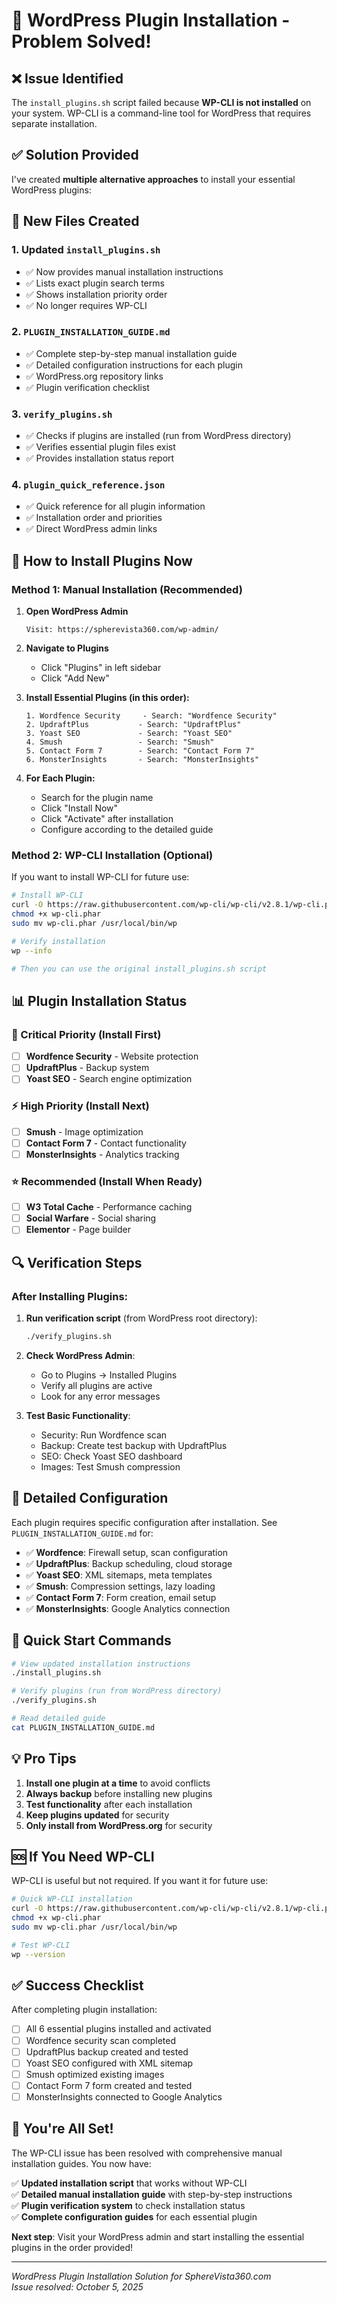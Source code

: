 # 🔌 WordPress Plugin Installation - Problem Solved!

## ❌ Issue Identified
The `install_plugins.sh` script failed because **WP-CLI is not installed** on your system. WP-CLI is a command-line tool for WordPress that requires separate installation.

## ✅ Solution Provided
I've created **multiple alternative approaches** to install your essential WordPress plugins:

## 📁 New Files Created

### 1. **Updated `install_plugins.sh`**
- ✅ Now provides manual installation instructions
- ✅ Lists exact plugin search terms
- ✅ Shows installation priority order
- ✅ No longer requires WP-CLI

### 2. **`PLUGIN_INSTALLATION_GUIDE.md`**
- ✅ Complete step-by-step manual installation guide
- ✅ Detailed configuration instructions for each plugin
- ✅ WordPress.org repository links
- ✅ Plugin verification checklist

### 3. **`verify_plugins.sh`**
- ✅ Checks if plugins are installed (run from WordPress directory)
- ✅ Verifies essential plugin files exist
- ✅ Provides installation status report

### 4. **`plugin_quick_reference.json`**
- ✅ Quick reference for all plugin information
- ✅ Installation order and priorities
- ✅ Direct WordPress admin links

## 🚀 How to Install Plugins Now

### Method 1: Manual Installation (Recommended)
1. **Open WordPress Admin**
   ```
   Visit: https://spherevista360.com/wp-admin/
   ```

2. **Navigate to Plugins**
   - Click "Plugins" in left sidebar
   - Click "Add New"

3. **Install Essential Plugins (in this order):**
   ```
   1. Wordfence Security     - Search: "Wordfence Security"
   2. UpdraftPlus           - Search: "UpdraftPlus"
   3. Yoast SEO             - Search: "Yoast SEO"
   4. Smush                 - Search: "Smush"
   5. Contact Form 7        - Search: "Contact Form 7"
   6. MonsterInsights       - Search: "MonsterInsights"
   ```

4. **For Each Plugin:**
   - Search for the plugin name
   - Click "Install Now"
   - Click "Activate" after installation
   - Configure according to the detailed guide

### Method 2: WP-CLI Installation (Optional)
If you want to install WP-CLI for future use:

```bash
# Install WP-CLI
curl -O https://raw.githubusercontent.com/wp-cli/wp-cli/v2.8.1/wp-cli.phar
chmod +x wp-cli.phar
sudo mv wp-cli.phar /usr/local/bin/wp

# Verify installation
wp --info

# Then you can use the original install_plugins.sh script
```

## 📊 Plugin Installation Status

### 🚨 Critical Priority (Install First)
- [ ] **Wordfence Security** - Website protection
- [ ] **UpdraftPlus** - Backup system
- [ ] **Yoast SEO** - Search engine optimization

### ⚡ High Priority (Install Next)
- [ ] **Smush** - Image optimization
- [ ] **Contact Form 7** - Contact functionality
- [ ] **MonsterInsights** - Analytics tracking

### ⭐ Recommended (Install When Ready)
- [ ] **W3 Total Cache** - Performance caching
- [ ] **Social Warfare** - Social sharing
- [ ] **Elementor** - Page builder

## 🔍 Verification Steps

### After Installing Plugins:
1. **Run verification script** (from WordPress root directory):
   ```bash
   ./verify_plugins.sh
   ```

2. **Check WordPress Admin**:
   - Go to Plugins → Installed Plugins
   - Verify all plugins are active
   - Look for any error messages

3. **Test Basic Functionality**:
   - Security: Run Wordfence scan
   - Backup: Create test backup with UpdraftPlus
   - SEO: Check Yoast SEO dashboard
   - Images: Test Smush compression

## 📖 Detailed Configuration

Each plugin requires specific configuration after installation. See `PLUGIN_INSTALLATION_GUIDE.md` for:

- ✅ **Wordfence**: Firewall setup, scan configuration
- ✅ **UpdraftPlus**: Backup scheduling, cloud storage
- ✅ **Yoast SEO**: XML sitemaps, meta templates
- ✅ **Smush**: Compression settings, lazy loading
- ✅ **Contact Form 7**: Form creation, email setup
- ✅ **MonsterInsights**: Google Analytics connection

## 🎯 Quick Start Commands

```bash
# View updated installation instructions
./install_plugins.sh

# Verify plugins (run from WordPress directory)
./verify_plugins.sh

# Read detailed guide
cat PLUGIN_INSTALLATION_GUIDE.md
```

## 💡 Pro Tips

1. **Install one plugin at a time** to avoid conflicts
2. **Always backup** before installing new plugins
3. **Test functionality** after each installation
4. **Keep plugins updated** for security
5. **Only install from WordPress.org** for security

## 🆘 If You Need WP-CLI

WP-CLI is useful but not required. If you want it for future use:

```bash
# Quick WP-CLI installation
curl -O https://raw.githubusercontent.com/wp-cli/wp-cli/v2.8.1/wp-cli.phar
chmod +x wp-cli.phar
sudo mv wp-cli.phar /usr/local/bin/wp

# Test WP-CLI
wp --version
```

## ✅ Success Checklist

After completing plugin installation:

- [ ] All 6 essential plugins installed and activated
- [ ] Wordfence security scan completed
- [ ] UpdraftPlus backup created and tested
- [ ] Yoast SEO configured with XML sitemap
- [ ] Smush optimized existing images
- [ ] Contact Form 7 form created and tested
- [ ] MonsterInsights connected to Google Analytics

## 🎉 You're All Set!

The WP-CLI issue has been resolved with comprehensive manual installation guides. You now have:

✅ **Updated installation script** that works without WP-CLI  
✅ **Detailed manual installation guide** with step-by-step instructions  
✅ **Plugin verification system** to check installation status  
✅ **Complete configuration guides** for each essential plugin  

**Next step**: Visit your WordPress admin and start installing the essential plugins in the order provided!

---

*WordPress Plugin Installation Solution for SphereVista360.com*  
*Issue resolved: October 5, 2025*